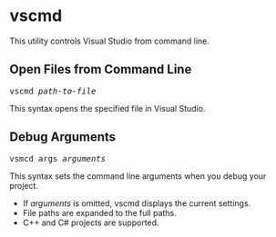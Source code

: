 vscmd
=====

This utility controls Visual Studio from command line.

## Open Files from Command Line

<pre>vscmd <i>path-to-file</i></pre>

This syntax opens the specified file in Visual Studio.

## Debug Arguments

<pre>vsmcd args <i>arguments</i></pre>

This syntax sets the command line arguments
when you debug your project.

* If _arguments_ is omitted, vscmd displays the current settings.
* File paths are expanded to the full paths.
* C++ and C# projects are supported.
